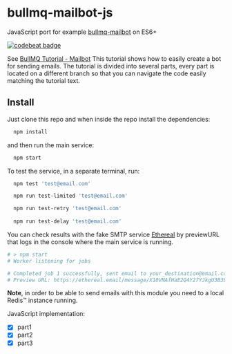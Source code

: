 # bullmq-mailbot-js
JavaScript port for example [bullmq-mailbot](https://github.com/taskforcesh/bullmq-mailbot) on ES6+

[![codebeat badge](https://codebeat.co/badges/75c74ed9-8731-48be-8209-9bc05c623324)](https://codebeat.co/projects/github-com-igolskyi-bullmq-mailbot-js-part2)

See [BullMQ Tutorial - Mailbot](https://blog.taskforce.sh/implementing-mail-microservice-with-bullmq/)
This tutorial shows how to easily create a bot for sending emails. The tutorial is divided into several parts, every part is located on a different branch so that you can navigate the code easily matching the tutorial text.

## Install

Just clone this repo and when inside the repo install the dependencies:

```bash
  npm install
```

and then run the main service:

```bash
  npm start
```

To test the service, in a separate terminal, run:
```bash
  npm test 'test@email.com'

  npm run test-limited 'test@email.com'

  npm run test-retry 'test@email.com'
  
  npm run test-delay 'test@email.com'
```

You can check results with the fake SMTP service [Ethereal](https://ethereal.email/) by previewURL that logs in the console where the main service is running.
```bash
# > npm start
# Worker listening for jobs

# Completed job 1 successfully, sent email to your_destination@email.com
# Preview URL: https://ethereal.email/message/X10VNAfHaE2Q4Y27YJkgU3B3LiUoCotYAAACqcDAPmq3oahUiWxXDmkS1GI
```

**Note**, in order to be able to send emails with this module you need to a local Redis™ instance running.

JavaScript implementation:
- [x] part1
- [x] part2
- [x] part3